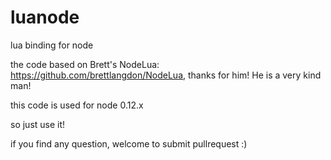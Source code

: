 # luanode
lua binding for node

the code based on Brett's NodeLua: https://github.com/brettlangdon/NodeLua, thanks for him! He is a very kind man!

this code is used for node 0.12.x

so just use it!

if you find any question, welcome to submit pullrequest :)
